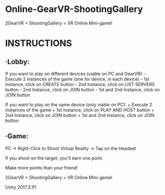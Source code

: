# Online-GearVR-ShootingGallery
2GearVR + ShootingGallery = VR Online Mini-game!


INSTRUCTIONS
==========

·Lobby:
-------
If you want to play on different devices (viable on PC and GearVR):
    - Execute 2 instances of the game (one for device, in each device)
    - 1st Instance, click on CREATE button
    - 2nd Instance, click on LIST SERVERS button
    - 2nd Instance, click on JOIN button
    - 1st and 2nd Instance, click on JOIN button

 If you want to play on the same device (only viable on PC):
    + Execute 2 instances of the game
    + 1st Instance, click on PLAY AND HOST button
    + 2nd Instance, click on JOIN button
    + 1st and 2nd Instance, click on JOIN button

·Game:
------
PC -> Right-Click to Shoot
Virtual Reality -> Tap on the Headset

If you shoot on the target, you'll earn one point.

Make more points than your friend!

2GearVR + ShootingGallery = VR Online Mini-game!

Unity 2017.3.1f1